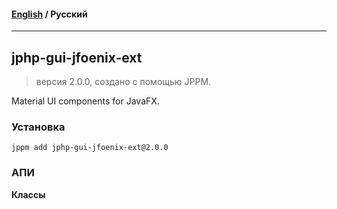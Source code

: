 #### [English](README.md) / **Русский**

---

## jphp-gui-jfoenix-ext
> версия 2.0.0, создано с помощью JPPM.

Material UI components for JavaFX.

### Установка
```
jppm add jphp-gui-jfoenix-ext@2.0.0
```

### АПИ
**Классы**